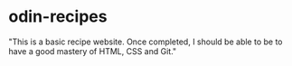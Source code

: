 # odin-recipes
"This is a basic recipe website. Once completed, I should be able to be to have a good mastery of HTML, CSS and Git."
